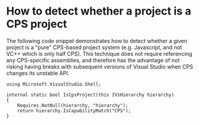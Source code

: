 How to detect whether a project is a CPS project
================================================

The following code snippet demonstrates how to detect whether a given
project is a "pure" CPS-based project system (e.g. Javascript, and not VC++
which is only half CPS). This technique does not require referencing any
CPS-specific assemblies, and therefore has the advantage of not risking
having breaks with subsequent versions of Visual Studio when CPS changes
its unstable API.

    using Microsoft.VisualStudio.Shell;

    internal static bool IsCpsProject(this IVsHierarchy hierarchy)
    {
        Requires.NotNull(hierarchy, "hierarchy");
        return hierarchy.IsCapabilityMatch("CPS");
    }
